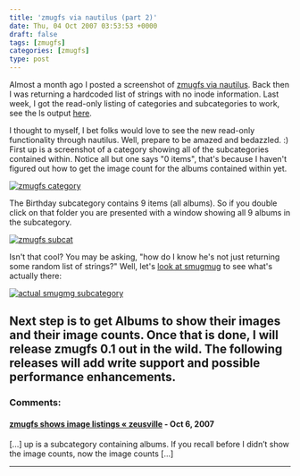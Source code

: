 ```yaml
---
title: 'zmugfs via nautilus (part 2)'
date: Thu, 04 Oct 2007 03:53:53 +0000
draft: false
tags: [zmugfs]
categories: [zmugfs]
type: post
---
```


Almost a month ago I posted a screenshot of [zmugfs via nautilus](http://zeusville.wordpress.com/2007/09/09/zmugfs-through-the-eyes-of-nautilus/). Back then I was returning a hardcoded list of strings with no inode information. Last week, I got the read-only listing of categories and subcategories to work, see the ls output [here](http://zeusville.wordpress.com/2007/09/25/zmugfs-shows-readonly-subcategories/).

I thought to myself, I bet folks would love to see the new read-only functionality through nautilus. Well, prepare to be amazed and bedazzled. :) First up is a screenshot of a category showing all of the subcategories contained within. Notice all but one says "0 items", that's because I haven't figured out how to get the image count for the albums contained within yet.

[![zmugfs category](/img/2007/10/zmugfs_nautilus_category.png)](/img/2007/10/zmugfs_nautilus_category.png "zmugfs category")

The Birthday subcategory contains 9 items (all albums). So if you double click on that folder you are presented with a window showing all 9 albums in the subcategory.

[![zmugfs subcat](/img/2007/10/zmugfs_nautilus_subcategory.png)](/img/2007/10/zmugfs_nautilus_subcategory.png "zmugfs subcat")

Isn't that cool? You may be asking, "how do I know he's not just returning some random list of strings?" Well, let's [look at smugmug](http://familiarodriguez.smugmug.com/Children/117597) to see what's actually there:

[![actual smugmg subcategory](/img/2007/10/smugmug_subcategory.png)](/img/2007/10/smugmug_subcategory.png)

Next step is to get Albums to show their images and their image counts. Once that is done, I will release zmugfs 0.1 out in the wild. The following releases will add write support and possible performance enhancements.
---
### Comments:
#### [zmugfs shows image listings &laquo; zeusville](http://zeusville.wordpress.com/2007/10/06/zmugfs-shows-image-listings/ "") - <time datetime="2007-10-06 19:15:13">Oct 6, 2007</time>

\[...\] up is a subcategory containing albums. If you recall before I didn’t show the image counts, now the image counts \[...\]
<hr />
